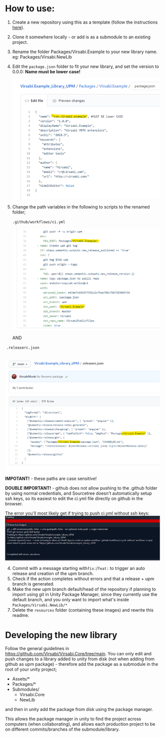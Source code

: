# How to use:

1. Create a new repository using this as a template (follow the instructions [here](https://docs.github.com/en/free-pro-team@latest/github/creating-cloning-and-archiving-repositories/creating-a-repository-from-a-template)).

2. Clone it somewhere locally - or add is as a submodule to an existing project.

3. Rename the folder Packages/Virsabi.Example to your new library name. eg: Packages/Virsabi.NewLib

4. Edit the `package.json` folder to fit your new library, and set the version to 0.0.0: **Name must be lower case!**

   ![package.json changes.ping](/Resources/package.json%20changes.ping.png)

   

5. Change the path variables in the following to scripts to the renamed folder;

   `.github/workflows/ci.yml`

   ![Changes to .github-workflows-ci.yml](/Resources/Changes%20to%20.github-workflows-ci.yml.png)

   AND		

​	`.releaserc.json`

​	![Changes to .releaseRC.json](/Resources/Changes%20to%20.releaseRC.json.png)

**IMPOTANT!** - these paths are case sensitive!

**DOUBLE IMPORTANT!** - github does not allow pushing to the .github folder by using normal credentials, and Sourcetree doesn't automatically setup ssh keys, so its easiest to edit the ci.yml file directly on github in the browser. 

The error you'll most likely get if trying to push ci.yml without ssh keys:
 ![Changes to .github-workflows-ci.yml](/Resources/sourceTree%20error%20-%20use%20git%20github.com%20virsabi%20Virsabi.Example.git%20instead%20%2B%20generate%20keys.png)

4. Commit with a message starting with`fix:`/`feat:` to trigger an auto release and creation of the upm branch.
5. Check if the action completes without errors and that a release + upm branch is generated.
6. Make the new upm branch default/head of the repository if planning to import using git in Unity Package Manager, since they currently use the default branch, and you only want to import what's inside `Packages/Virsabi.NewLib/*`  
7. Delete the `resources` folder (containing these images) and rewrite this readme.



# Developing the new library

Follow the general guidelines in https://github.com/Virsabi/Virsabi.Core/tree/main.
You can only edit and push changes to a library added to unity from disk (not when adding from github as upm package) - therefore add the package as a submodule in the root of your unity project;

- Assets/*
- Packages/*
- Submodules/
  - Virsabi.Core
  - NewLib

and then in unity add the package from disk using the package manager.

This allows the package manager in unity to find the project across computers (when collaborating), and allows each production project to be on different commits/branches of the submodule/library.
